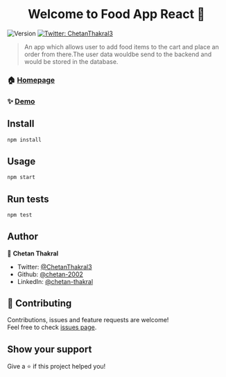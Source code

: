 <h1 align="center">Welcome to Food App React 👋</h1>
<p>
  <img alt="Version" src="https://img.shields.io/badge/version-0.1.0-blue.svg?cacheSeconds=2592000" />
  <a href="https://twitter.com/ChetanThakral3" target="_blank">
    <img alt="Twitter: ChetanThakral3" src="https://img.shields.io/twitter/follow/ChetanThakral3.svg?style=social" />
  </a>
</p>

> An app which allows user to add food items to the cart and place an order from there.The user data wouldbe send to the backend and would be stored in the database.

### 🏠 [Homepage](https://food-ordering-app-df053.web.app/)

### ✨ [Demo](https://food-ordering-app-df053.web.app/)

## Install

```sh
npm install
```

## Usage

```sh
npm start
```

## Run tests

```sh
npm test
```

## Author

👤 **Chetan Thakral**

* Twitter: [@ChetanThakral3](https://twitter.com/ChetanThakral3)
* Github: [@chetan-2002](https://github.com/chetan-2002)
* LinkedIn: [@chetan-thakral](https://linkedin.com/in/chetan-thakral)

## 🤝 Contributing

Contributions, issues and feature requests are welcome!<br />Feel free to check [issues page](https://github.com/chetan-2002/Food-App-React/issues).

## Show your support

Give a ⭐️ if this project helped you!
